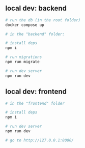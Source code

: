 ## local dev: backend

```bash
# run the db (in the root folder)
docker compose up

# in the "backend" folder:

# install deps
npm i

# run migrations
npm run migrate

# run dev server
npm run dev
```

## local dev: frontend

```bash
# in the "frontend" folder

# install deps
npm i

# run dev server
npm run dev

# go to http://127.0.0.1:8080/
```
